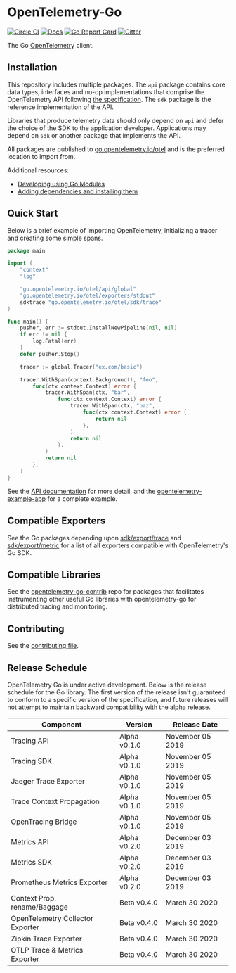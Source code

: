 # OpenTelemetry-Go

[![Circle CI](https://circleci.com/gh/open-telemetry/opentelemetry-go.svg?style=svg)](https://circleci.com/gh/open-telemetry/opentelemetry-go)
[![Docs](https://godoc.org/go.opentelemetry.io/otel?status.svg)](https://pkg.go.dev/go.opentelemetry.io/otel)
[![Go Report Card](https://goreportcard.com/badge/go.opentelemetry.io/otel)](https://goreportcard.com/report/go.opentelemetry.io/otel)
[![Gitter](https://badges.gitter.im/open-telemetry/opentelemetry-go.svg)](https://gitter.im/open-telemetry/opentelemetry-go?utm_source=badge&utm_medium=badge&utm_campaign=pr-badge)

The Go [OpenTelemetry](https://opentelemetry.io/) client.

## Installation

This repository includes multiple packages. The `api`
package contains core data types, interfaces and no-op implementations that comprise the OpenTelemetry API following
[the
specification](https://github.com/open-telemetry/opentelemetry-specification).
The `sdk` package is the reference implementation of the API.

Libraries that produce telemetry data should only depend on `api`
and defer the choice of the SDK to the application developer. Applications may
depend on `sdk` or another package that implements the API.

All packages are published to [go.opentelemetry.io/otel](https://pkg.go.dev/go.opentelemetry.io/otel) and is the preferred location to import from.

Additional resources:

- [Developing using Go Modules](https://blog.golang.org/using-go-modules)
- [Adding dependencies and installing them](https://golang.org/cmd/go/#hdr-Add_dependencies_to_current_module_and_install_them)

## Quick Start

Below is a brief example of importing OpenTelemetry, initializing a tracer and creating some simple spans.

```go
package main

import (
	"context"
	"log"

	"go.opentelemetry.io/otel/api/global"
	"go.opentelemetry.io/otel/exporters/stdout"
	sdktrace "go.opentelemetry.io/otel/sdk/trace"
)

func main() {
    pusher, err := stdout.InstallNewPipeline(nil, nil)
	if err != nil {
		log.Fatal(err)
	}
	defer pusher.Stop()

	tracer := global.Tracer("ex.com/basic")

	tracer.WithSpan(context.Background(), "foo",
		func(ctx context.Context) error {
			tracer.WithSpan(ctx, "bar",
				func(ctx context.Context) error {
					tracer.WithSpan(ctx, "baz",
						func(ctx context.Context) error {
							return nil
						},
					)
					return nil
				},
			)
			return nil
		},
	)
}

```

See the [API
documentation](https://pkg.go.dev/go.opentelemetry.io/otel) for more
detail, and the
[opentelemetry-example-app](./example/README.md)
for a complete example.

## Compatible Exporters

See the Go packages depending upon
[sdk/export/trace](https://pkg.go.dev/go.opentelemetry.io/otel/sdk/export/trace?tab=importedby)
and [sdk/export/metric](https://pkg.go.dev/go.opentelemetry.io/otel/sdk/export/metric?tab=importedby)
for a list of all exporters compatible with OpenTelemetry's Go SDK.

## Compatible Libraries

See the
[opentelemetry-go-contrib](https://github.com/open-telemetry/opentelemetry-go-contrib)
repo for packages that facilitates instrumenting other useful Go libraries
with opentelemetry-go for distributed tracing and monitoring.

## Contributing

See the [contributing file](CONTRIBUTING.md).

## Release Schedule

OpenTelemetry Go is under active development. Below is the release schedule
for the Go library. The first version of the release isn't guaranteed to conform
to a specific version of the specification, and future releases will not
attempt to maintain backward compatibility with the alpha release.

| Component                        | Version      | Release Date     |
| -------------------------------- | ------------ | ---------------- |
| Tracing API                      | Alpha v0.1.0 | November 05 2019 |
| Tracing SDK                      | Alpha v0.1.0 | November 05 2019 |
| Jaeger Trace Exporter            | Alpha v0.1.0 | November 05 2019 |
| Trace Context Propagation        | Alpha v0.1.0 | November 05 2019 |
| OpenTracing Bridge               | Alpha v0.1.0 | November 05 2019 |
| Metrics API                      | Alpha v0.2.0 | December 03 2019 |
| Metrics SDK                      | Alpha v0.2.0 | December 03 2019 |
| Prometheus Metrics Exporter      | Alpha v0.2.0 | December 03 2019 |
| Context Prop. rename/Baggage     | Beta  v0.4.0 | March 30 2020    |
| OpenTelemetry Collector Exporter | Beta  v0.4.0 | March 30 2020    |
| Zipkin Trace Exporter            | Beta  v0.4.0 | March 30 2020    |
| OTLP Trace & Metrics Exporter    | Beta  v0.4.0 | March 30 2020    |
